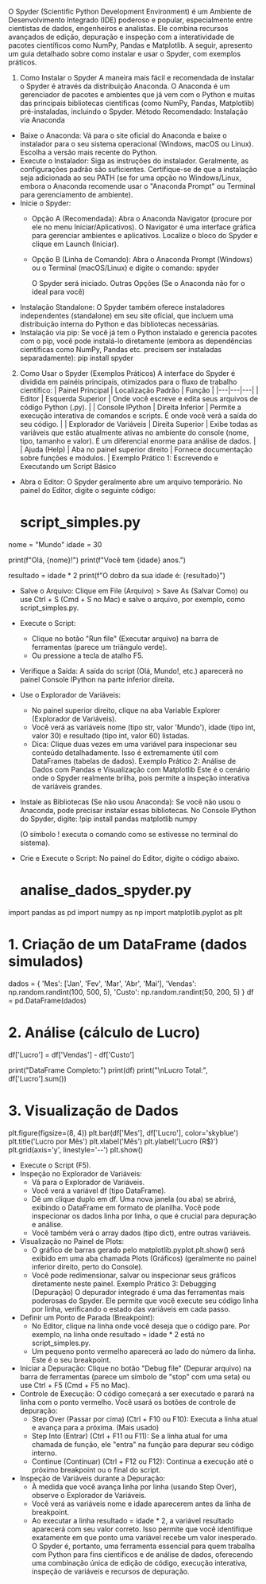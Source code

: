 O Spyder (Scientific Python Development Environment) é um Ambiente de Desenvolvimento Integrado (IDE) poderoso e popular, especialmente entre cientistas de dados, engenheiros e analistas. Ele combina recursos avançados de edição, depuração e inspeção com a interatividade de pacotes científicos como NumPy, Pandas e Matplotlib.
A seguir, apresento um guia detalhado sobre como instalar e usar o Spyder, com exemplos práticos.

1. Como Instalar o Spyder
A maneira mais fácil e recomendada de instalar o Spyder é através da distribuição Anaconda. O Anaconda é um gerenciador de pacotes e ambientes que já vem com o Python e muitas das principais bibliotecas científicas (como NumPy, Pandas, Matplotlib) pré-instaladas, incluindo o Spyder.
Método Recomendado: Instalação via Anaconda
 * Baixe o Anaconda: Vá para o site oficial do Anaconda e baixe o instalador para o seu sistema operacional (Windows, macOS ou Linux). Escolha a versão mais recente do Python.
 * Execute o Instalador: Siga as instruções do instalador. Geralmente, as configurações padrão são suficientes. Certifique-se de que a instalação seja adicionada ao seu PATH (se for uma opção no Windows/Linux, embora o Anaconda recomende usar o "Anaconda Prompt" ou Terminal para gerenciamento de ambiente).
 * Inicie o Spyder:
   * Opção A (Recomendada): Abra o Anaconda Navigator (procure por ele no menu Iniciar/Aplicativos). O Navigator é uma interface gráfica para gerenciar ambientes e aplicativos. Localize o bloco do Spyder e clique em Launch (Iniciar).
   * Opção B (Linha de Comando): Abra o Anaconda Prompt (Windows) ou o Terminal (macOS/Linux) e digite o comando:
     spyder

     O Spyder será iniciado.
Outras Opções (Se o Anaconda não for o ideal para você)
 * Instalação Standalone: O Spyder também oferece instaladores independentes (standalone) em seu site oficial, que incluem uma distribuição interna do Python e das bibliotecas necessárias.
 * Instalação via pip: Se você já tem o Python instalado e gerencia pacotes com o pip, você pode instalá-lo diretamente (embora as dependências científicas como NumPy, Pandas etc. precisem ser instaladas separadamente):
   pip install spyder

2. Como Usar o Spyder (Exemplos Práticos)
A interface do Spyder é dividida em painéis principais, otimizados para o fluxo de trabalho científico:
| Painel Principal | Localização Padrão | Função |
|---|---|---|
| Editor | Esquerda Superior | Onde você escreve e edita seus arquivos de código Python (.py). |
| Console IPython | Direita Inferior | Permite a execução interativa de comandos e scripts. É onde você verá a saída do seu código. |
| Explorador de Variáveis | Direita Superior | Exibe todas as variáveis que estão atualmente ativas no ambiente do console (nome, tipo, tamanho e valor). É um diferencial enorme para análise de dados. |
| Ajuda (Help) | Aba no painel superior direito | Fornece documentação sobre funções e módulos. |
Exemplo Prático 1: Escrevendo e Executando um Script Básico
 * Abra o Editor: O Spyder geralmente abre um arquivo temporário. No painel do Editor, digite o seguinte código:
   # script_simples.py

nome = "Mundo"
idade = 30

print(f"Olá, {nome}!")
print(f"Você tem {idade} anos.")

resultado = idade * 2
print(f"O dobro da sua idade é: {resultado}")

 * Salve o Arquivo: Clique em File (Arquivo) > Save As (Salvar Como) ou use Ctrl + S (Cmd + S no Mac) e salve o arquivo, por exemplo, como script_simples.py.
 * Execute o Script:
   * Clique no botão "Run file" (Executar arquivo) na barra de ferramentas (parece um triângulo verde).
   * Ou pressione a tecla de atalho F5.
 * Verifique a Saída: A saída do script (Olá, Mundo!, etc.) aparecerá no painel Console IPython na parte inferior direita.
 * Use o Explorador de Variáveis:
   * No painel superior direito, clique na aba Variable Explorer (Explorador de Variáveis).
   * Você verá as variáveis nome (tipo str, valor 'Mundo'), idade (tipo int, valor 30) e resultado (tipo int, valor 60) listadas.
   * Dica: Clique duas vezes em uma variável para inspecionar seu conteúdo detalhadamente. Isso é extremamente útil com DataFrames (tabelas de dados).
Exemplo Prático 2: Análise de Dados com Pandas e Visualização com Matplotlib
Este é o cenário onde o Spyder realmente brilha, pois permite a inspeção interativa de variáveis grandes.
 * Instale as Bibliotecas (Se não usou Anaconda): Se você não usou o Anaconda, pode precisar instalar essas bibliotecas. No Console IPython do Spyder, digite:
   !pip install pandas matplotlib numpy

   (O símbolo ! executa o comando como se estivesse no terminal do sistema).
 * Crie e Execute o Script: No painel do Editor, digite o código abaixo.
   # analise_dados_spyder.py

import pandas as pd
import numpy as np
import matplotlib.pyplot as plt

# 1. Criação de um DataFrame (dados simulados)
dados = {
    'Mes': ['Jan', 'Fev', 'Mar', 'Abr', 'Mai'],
    'Vendas': np.random.randint(100, 500, 5),
    'Custo': np.random.randint(50, 200, 5)
}
df = pd.DataFrame(dados)

# 2. Análise (cálculo de Lucro)
df['Lucro'] = df['Vendas'] - df['Custo']

print("DataFrame Completo:")
print(df)
print("\nLucro Total:", df['Lucro'].sum())

# 3. Visualização de Dados
plt.figure(figsize=(8, 4))
plt.bar(df['Mes'], df['Lucro'], color='skyblue')
plt.title('Lucro por Mês')
plt.xlabel('Mês')
plt.ylabel('Lucro (R$)')
plt.grid(axis='y', linestyle='--')
plt.show()

 * Execute o Script (F5).
 * Inspeção no Explorador de Variáveis:
   * Vá para o Explorador de Variáveis.
   * Você verá a variável df (tipo DataFrame).
   * Dê um clique duplo em df. Uma nova janela (ou aba) se abrirá, exibindo o DataFrame em formato de planilha. Você pode inspecionar os dados linha por linha, o que é crucial para depuração e análise.
   * Você também verá o array dados (tipo dict), entre outras variáveis.
 * Visualização no Painel de Plots:
   * O gráfico de barras gerado pelo matplotlib.pyplot.plt.show() será exibido em uma aba chamada Plots (Gráficos) (geralmente no painel inferior direito, perto do Console).
   * Você pode redimensionar, salvar ou inspecionar seus gráficos diretamente neste painel.
Exemplo Prático 3: Debugging (Depuração)
O depurador integrado é uma das ferramentas mais poderosas do Spyder. Ele permite que você execute seu código linha por linha, verificando o estado das variáveis em cada passo.
 * Definir um Ponto de Parada (Breakpoint):
   * No Editor, clique na linha onde você deseja que o código pare. Por exemplo, na linha onde resultado = idade * 2 está no script_simples.py.
   * Um pequeno ponto vermelho aparecerá ao lado do número da linha. Este é o seu breakpoint.
 * Iniciar a Depuração: Clique no botão "Debug file" (Depurar arquivo) na barra de ferramentas (parece um símbolo de "stop" com uma seta) ou use Ctrl + F5 (Cmd + F5 no Mac).
 * Controle de Execução: O código começará a ser executado e parará na linha com o ponto vermelho. Você usará os botões de controle de depuração:
   * Step Over (Passar por cima) (Ctrl + F10 ou F10): Executa a linha atual e avança para a próxima. (Mais usado)
   * Step Into (Entrar) (Ctrl + F11 ou F11): Se a linha atual for uma chamada de função, ele "entra" na função para depurar seu código interno.
   * Continue (Continuar) (Ctrl + F12 ou F12): Continua a execução até o próximo breakpoint ou o final do script.
 * Inspeção de Variáveis durante a Depuração:
   * À medida que você avança linha por linha (usando Step Over), observe o Explorador de Variáveis.
   * Você verá as variáveis nome e idade aparecerem antes da linha de breakpoint.
   * Ao executar a linha resultado = idade * 2, a variável resultado aparecerá com seu valor correto. Isso permite que você identifique exatamente em que ponto uma variável recebe um valor inesperado.
O Spyder é, portanto, uma ferramenta essencial para quem trabalha com Python para fins científicos e de análise de dados, oferecendo uma combinação única de edição de código, execução interativa, inspeção de variáveis e recursos de depuração.



